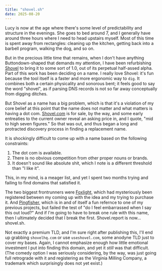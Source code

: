 ```yaml
---
title: "shovel.sh"
date: 2025-08-20
---
```


Lucy is now at the age where there's some level of predictability and structure in the evenings. She goes to bed around 7, and I generally have around three hours where I need to head upstairs myself. Most of this time is spent away from rectangles: cleaning up the kitchen, getting back into a barbell program, walking the dog, and so on.

But in the precious little time that remains, when I don't have anything Buttondown-shaped that demands my attention, I have been refurbishing [Shovel](https://shovel.report) to bring it to some sort of 1.0, out of its perpetual half-assed alpha. Part of this work has been deciding on a name. I really love Shovel: it's fun because the tool itself is a faster and more ergonomic way to `dig`. It combines both a certain physicality and sonorous bent; it feels good to say the word "shovel", as if parsing DNS records is not so far away conceptually from digging ditches.

But Shovel as a name has a big problem, which is that it's a violation of my core belief at this point that the name does not matter and what matters is having a dot com. [Shovel.com](https://shovel.com) is for sale, by the way, and some early entreaties to the current owner reveal an asking price in, and I quote, "mid to high seven figures." So that was out, and thus began a long and protracted discovery process in finding a replacement name.

It is shockingly difficult to come up with a name based on the following constraints: 

1. The dot com is available.
2. There is no obvious competition from other proper nouns or brands.
3. It doesn't sound like absolute shit, which I note is a different threshold than "I like it".

This, in my mind, is a meager list, and yet I spent two months trying and failing to find domains that satisfied it.

The two biggest frontrunners were [Foxlight](https://foxlight.com), which had mysteriously been registered between my coming up with the idea and my trying to purchase it. And [Pingfisher](https://pingfisher.com), which is in and of itself a fun refernce to one of my previous projects, but failed the test of "do I feel embarrassed when I say this out loud?" And if I'm going to have to break one rule with this name, then I ultimately decided that I break the first. Shovel.report is now... shovel.sh.

Not exactly a premium TLD, and I'm sure right after publishing this, I'll end up grabbing `shovelhq.com` or use `useshovel.com`, some anodyne TLD just to cover my bases. Again, I cannot emphasize enough how little emotional investment I put into finding this domain, and yet it _still_ was that difficult. (The comedy option I was seriously considering, by the way, was just going full retrograde with it and registering as the Virginia Milling Company, a trademark which surprisingly does not yet exist.)